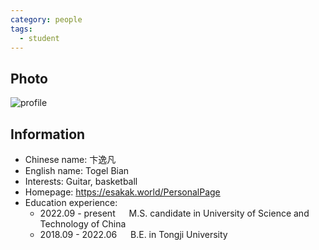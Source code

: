 ```yaml
---
category: people
tags:
  - student
---
```


## Photo

![profile](https://esakak.world/PersonalPage/images/avatar.jpg)

## Information

- Chinese name: 卞逸凡
- English name: Togel Bian
- Interests: Guitar, basketball
- Homepage: <https://esakak.world/PersonalPage>
- Education experience:
  - 2022.09 - present     M.S. candidate in University of Science and Technology of China
  - 2018.09 - 2022.06     B.E. in Tongji University
